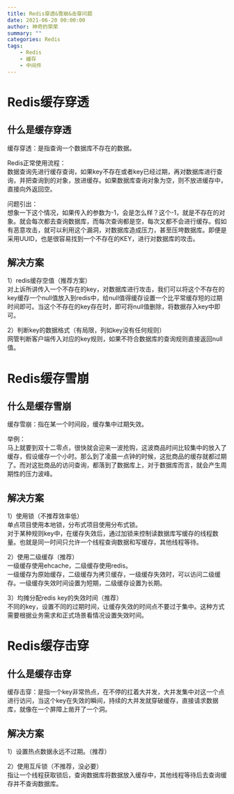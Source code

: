 ```yaml
---
title: Redis穿透&雪崩&击穿问题
date: 2021-06-20 00:00:00
author: 神奇的荣荣
summary: ""
categories: Redis
tags: 
    - Redis
    - 緩存
    - 中间件
---
```


# Redis缓存穿透

## 什么是缓存穿透

缓存穿透：是指查询一个数据库不存在的数据。

Redis正常使用流程：  
数据查询先进行缓存查询，如果key不存在或者key已经过期，再对数据库进行查询，并把查询到的对象，放进缓存。如果数据库查询对象为空，则不放进缓存中，直接向外返回空。

问题引出：  
想象一下这个情况，如果传入的参数为-1，会是怎么样？这个-1，就是不存在的对象。就会每次都去查询数据库，而每次查询都是空，每次又都不会进行缓存。假如有恶意攻击，就可以利用这个漏洞，对数据库造成压力，甚至压垮数据库。即便是采用UUID，也是很容易找到一个不存在的KEY，进行对数据库的攻击。

## 解决方案

1）redis缓存空值（推荐方案）  
对上诉所讲传入一个不存在的key，对数据库进行攻击，我们可以将这个不存在的key缓存一个null值放入到redis中，给null值得缓存设置一个比平常缓存短的过期时间即可。当这个不存在的key存在时，即可将null值删除，将数据存入key中即可。

2）判断key的数据格式（有局限，列如key没有任何规则）  
网管判断客户端传入对应的key规则，如果不符合数据库的查询规则直接返回null值。

# Redis缓存雪崩

## 什么是缓存雪崩

缓存雪崩：指在某一个时间段，缓存集中过期失效。

举例：  
马上就要到双十二零点，很快就会迎来一波抢购，这波商品时间比较集中的放入了缓存，假设缓存一个小时。那么到了凌晨一点钟的时候，这批商品的缓存就都过期了。而对这批商品的访问查询，都落到了数据库上，对于数据库而言，就会产生周期性的压力波峰。

## 解决方案

1）使用锁（不推荐效率低）  
单点项目使用本地锁，分布式项目使用分布式锁。  
对于某种规则key中，在缓存失效后，通过加锁来控制读数据库写缓存的线程数量。也就是同一时间只允许一个线程查询数据和写缓存，其他线程等待。

2）使用二级缓存（推荐）  
一级缓存使用ehcache，二级缓存使用redis。  
一级缓存为原始缓存，二级缓存为拷贝缓存，一级缓存失效时，可以访问二级缓存。一级缓存失效时间设置为短期，二级缓存设置为长期。

3）均摊分配redis key的失效时间（推荐）  
不同的key，设置不同的过期时间，让缓存失效的时间点不要过于集中。这种方式需要根据业务需求和正式场景看情况设置失效时间。

# Redis缓存击穿

## 什么是缓存击穿

缓存击穿：是指一个key非常热点，在不停的扛着大并发，大并发集中对这一个点进行访问，当这个key在失效的瞬间，持续的大并发就穿破缓存，直接请求数据库，就像在一个屏障上凿开了一个洞。


## 解决方案
1）设置热点数据永远不过期。（推荐）  

2）使用互斥锁（不推荐，没必要）  
指让一个线程获取锁后，查询数据库将数据放入缓存中，其他线程等待后去查询缓存并不查询数据库。